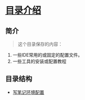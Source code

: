 # [目录介绍](目录介绍.md)

## 简介

> 这个目录保存的内容：  

1. 一些IDE常用的或固定的配置文件。  
2. 一些工具的安装或配置教程  

## 目录结构

- [写笔记环境配置](写笔记环境配置.md)  
